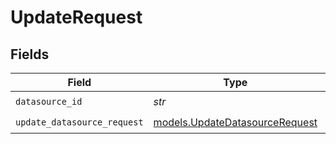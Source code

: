 # UpdateRequest


## Fields

| Field                                                                  | Type                                                                   | Required                                                               | Description                                                            |
| ---------------------------------------------------------------------- | ---------------------------------------------------------------------- | ---------------------------------------------------------------------- | ---------------------------------------------------------------------- |
| `datasource_id`                                                        | *str*                                                                  | :heavy_check_mark:                                                     | N/A                                                                    |
| `update_datasource_request`                                            | [models.UpdateDatasourceRequest](../models/updatedatasourcerequest.md) | :heavy_check_mark:                                                     | N/A                                                                    |